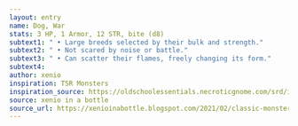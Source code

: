 ```yaml
---
layout: entry 
name: Dog, War
stats: 3 HP, 1 Armor, 12 STR, bite (d8)
subtext1: " • Large breeds selected by their bulk and strength."
subtext2: " • Not scared by noise or battle."
subtext3: " • Can scatter their flames, freely changing its form."
subtext4: 
author: xenio
inspiration: TSR Monsters
inspiration_source: https://oldschoolessentials.necroticgnome.com/srd/index.php/Monster_Descriptions
source: xenio in a bottle
source_url: https://xenioinabottle.blogspot.com/2021/02/classic-monsters-for-cairnito-part-1.html
---
```


